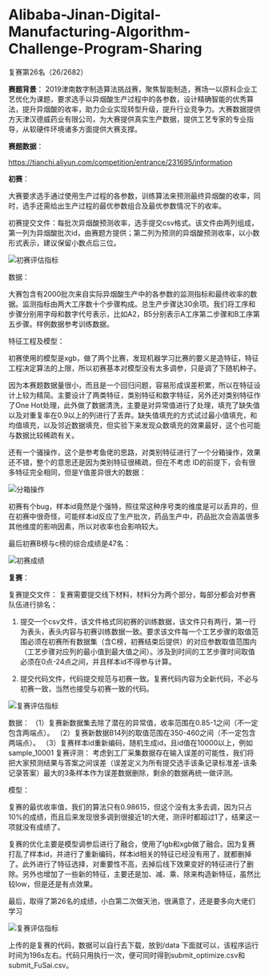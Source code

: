 # Alibaba-Jinan-Digital-Manufacturing-Algorithm-Challenge-Program-Sharing
复赛第26名（26/2682）


**赛题背景**：
2019津南数字制造算法挑战赛，聚焦智能制造，赛场一以原料企业工艺优化为课题，要求选手以异烟酸生产过程中的各参数，设计精确智能的优秀算法，提升异烟酸的收率，助力企业实现转型升级，提升行业竞争力。大赛数据提供方天津汉德威药业有限公司，为大赛提供真实生产数据，提供工艺专家的专业指导，从软硬件环境诸多方面提供大赛支撑。

**赛题数据**：

https://tianchi.aliyun.com/competition/entrance/231695/information

**初赛**：

大赛要求选手通过使用生产过程的各参数，训练算法来预测最终异烟酸的收率，同时，选手还需给出生产过程的最优参数组合及最优参数情况下的收率。

初赛提交文件：每批次异烟酸预测收率，选手提交csv格式。该文件由两列组成，第一列为异烟酸批次id，由赛题方提供；第二列为预测的异烟酸预测收率，以小数形式表示，建议保留小数点后三位。

![初赛评估指标](https://github.com/genius9527/Alibaba-Jinan-Digital-Manufacturing-Algorithm-Challenge-Program-Sharing/blob/master/%E6%B4%A5%E5%8D%97%E5%A4%A7%E6%95%B0%E6%8D%AE%E5%88%9D%E8%B5%9B%E8%AF%84%E4%BC%B0%E6%8C%87%E6%A0%87.png
)

数据：

大赛包含有2000批次来自实际异烟酸生产中的各参数的监测指标和最终收率的数据。监测指标由两大工序数十个步骤构成。总生产步骤达30余项。我们将工序和步骤分别用字母和数字代号表示，比如A2，B5分别表示A工序第二步骤和B工序第五步骤。样例数据参考训练数据。

特征工程及模型：

初赛使用的模型是xgb，做了两个比赛，发现机器学习比赛的要义是造特征，特征工程决定算法的上限，所以初赛基本对模型没有太多调参，只是调了下随机种子。

因为本赛题数据量很小，而且是一个回归问题，容易形成误差积累，所以在特征设计上较为精简。主要设计了两类特征，类别特征和数字特征，另外还对类别特征作了One Hot处理，此外做了数据清洗，主要是对异常值进行了处理，填充了缺失值以及对重复率在0.9以上的列进行了丢弃。缺失值填充的方式试过最小值填充，和均值填充，以及邻近数据填充，但实验下来发现众数填充的效果最好，这个也可能与数据比较稀疏有关。

还有一个骚操作，这个是参考鱼佬的思路，对类别特征进行了一个分箱操作，效果还不错，整个的意思还是因为类别特征很稀疏，但在不考虑 ID的前提下，会有很多特征完全相同，但是Y值差异很大的数据：

![分箱操作](https://github.com/genius9527/Alibaba-Jinan-Digital-Manufacturing-Algorithm-Challenge-Program-Sharing/blob/master/%E5%88%86%E7%AE%B1%E6%93%8D%E4%BD%9C.png)

初赛有个bug，样本id竟然是个强特，照往常这种序号类的维度是可以丢弃的，但在初赛中很奇怪，可能样本id反应了生产批次，药品生产中，药品批次会涵盖很多其他维度的影响因素，所以对收率也会影响较大。

最后初赛B榜与c榜的综合成绩是47名：

![初赛成绩](https://github.com/genius9527/Alibaba-Jinan-Digital-Manufacturing-Algorithm-Challenge-Program-Sharing/blob/master/%E5%88%9D%E8%B5%9B%E6%88%90%E7%BB%A9.png)

**复赛**：

复赛提交文件： 复赛需要提交线下材料，材料分为两个部分，每部分都会对参赛队伍进行排名：

1. 提交一个csv文件，该文件格式同初赛的训练数据，该文件只有两行，第一行为表头，表头内容与初赛训练数据一致。要求该文件每一个工艺步骤的取值范围必须在初赛所有数据集（含C榜，初赛结束后提供）的对应参数取值范围内（工艺步骤对应列的最小值到最大值之间）。涉及到时间的工艺步骤时间取值必须在0点-24点之间，并且样本id不得参与计算。

2. 提交代码文件，代码提交规范与初赛一致。复赛代码内容为全新代码，不必与初赛一致，当然也接受与初赛一致的代码。


![复赛评估指标](https://github.com/genius9527/Alibaba-Jinan-Digital-Manufacturing-Algorithm-Challenge-Program-Sharing/blob/master/%E5%A4%8D%E8%B5%9B%E8%AF%84%E4%BC%B0%E6%8C%87%E6%A0%87.png)

数据：
（1）复赛新数据集去除了潜在的异常值，收率范围在0.85-1之间（不一定包含两端点）。
（2）复赛新数据B14列的取值范围在350-460之间（不一定包含两端点）。
（3）复赛样本id重新编码，随机生成id，且id值在10000以上，例如sample_10001
复赛评测：
考虑到工厂采集数据存在输入误差的可能性，我们将把大家预测结果与答案之间误差（误差定义为所有提交选手该条记录标准差-该条记录答案）最大的3条样本作为误差数据删除，剩余的数据再统一做评测。

模型：

复赛的最优收率值，我们的算法只有0.98615，但这个没有太多去调，因为只占10%的成绩，而且后来发现很多调到很接近1的大佬，测评时都超过1了，结果这一项就没有成绩了。

复赛的优化主要是模型调参后进行了融合，使用了lgb和xgb做了融合。因为复赛打乱了样本id，并进行了重新编码，样本id相关的特征已经没有用了，就都删掉了。此外进行了特征选择，对重要性不高，去掉后线下效果变好的特征进行了删除。另外也增加了一些新的特征，主要还是加、减、乘、除来构造新特征，虽然比较low，但是还是有点效果。

最后，取得了第26名的成绩，小白第二次做天池，很满意了，还是要多向大佬们学习

![复赛评估指标](https://github.com/genius9527/Alibaba-Jinan-Digital-Manufacturing-Algorithm-Challenge-Program-Sharing/blob/master/%E5%A4%8D%E8%B5%9B%E6%88%90%E7%BB%A9.png)

上传的是复赛的代码，数据可以自行去下载，放到/data 下面就可以，该程序运行时间为196s左右。代码只用执行一次，便可同时得到submit_optimize.csv和submit_FuSai.csv。

